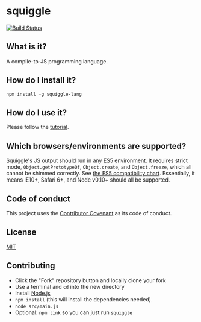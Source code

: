 # squiggle

[![Build Status](https://travis-ci.org/wavebeem/squiggle.svg?branch=issues%2F35-Adds_destructuring_assignment)](https://travis-ci.org/wavebeem/squiggle)

## What is it?

A compile-to-JS programming language.

## How do I install it?

    npm install -g squiggle-lang

## How do I use it?

Please follow the [tutorial](http://squiggle-lang.org/tutorial/).

## Which browsers/environments are supported?

Squiggle's JS output should run in any ES5 environment. It requires strict mode, `Object.getPrototypeOf`, `Object.create`, and `Object.freeze`, which all cannot be shimmed correctly. See [the ES5 compatibility chart](http://kangax.github.io/compat-table/es5/). Essentially, it means IE10+, Safari 6+, and Node v0.10+ should all be supported.

## Code of conduct

This project uses the [Contributor Covenant](https://github.com/wavebeem/squiggle/blob/master/CODE_OF_CONDUCT.md) as its code of conduct.

## License

[MIT](https://github.com/wavebeem/squiggle/blob/master/LICENSE)

## Contributing

- Click the "Fork" repository button and locally clone your fork
- Use a terminal and `cd` into the new directory
- Install [Node.js](https://nodejs.org/en/)
- `npm install` (this will install the dependencies needed)
- `node src/main.js`
- Optional: `npm link` so you can just run `squiggle`
